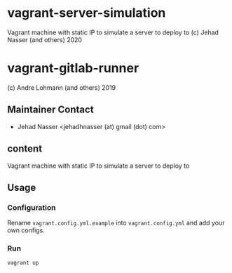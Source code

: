 # vagrant-server-simulation
Vagrant machine with static IP to simulate a server to deploy to
(c) Jehad Nasser (and others) 2020

# vagrant-gitlab-runner

(c) Andre Lohmann (and others) 2019

## Maintainer Contact
 * Jehad Nasser
   <jehadhnasser (at) gmail (dot) com>

## content

Vagrant machine with static IP to simulate a server to deploy to

## Usage

### Configuration

Rename `vagrant.config.yml.example` into `vagrant.config.yml` and add your own configs.

### Run

```
vagrant up
```
